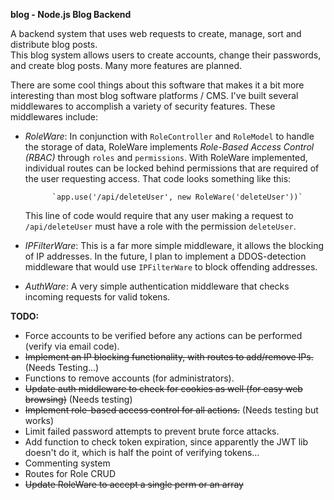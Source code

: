 **blog - Node.js Blog Backend**  

A backend system that uses web requests to create, manage, sort
and distribute blog posts.   
This blog system allows users to create accounts, change their passwords, and create blog posts. Many more features are planned.

There are some cool things about this software that makes it a bit more interesting than most blog software platforms / CMS. I've built several middlewares to accomplish a variety of security features. These middlewares include:  
    
- *RoleWare*: In conjunction with `RoleController` and `RoleModel` to handle the storage of data, RoleWare implements *Role-Based Access Control (RBAC)* through `roles` and `permissions`. With RoleWare implemented, individual routes can be locked behind permissions that are required of the user requesting access. That code looks something like this:

            `app.use('/api/deleteUser', new RoleWare('deleteUser'))`
    This line of code would require that any user making a request to `/api/deleteUser` must have a role with the permission `deleteUser`.

- *IPFilterWare*: This is a far more simple middleware, it allows the blocking of IP addresses. In the future, I plan to implement a DDOS-detection middleware that would use `IPFilterWare` to block offending addresses.
- *AuthWare*: A very simple authentication middleware that checks incoming requests for valid tokens.
    
      
**TODO:**
- Force accounts to be verified before any actions can be performed (verify via email code).
- ~~Implement an IP blocking functionality, with routes to add/remove IPs.~~ (Needs Testing...)
- Functions to remove accounts (for administrators).
- ~~Update auth middleware to check for cookies as well (for easy web browsing)~~ (Needs testing)
- ~~Implement role-based access control for all actions.~~ (Needs testing but works)
- Limit failed password attempts to prevent brute force attacks.
- Add function to check token expiration, since apparently the JWT lib doesn't do it, which is half the point of verifying tokens...
- Commenting system
- Routes for Role CRUD
- ~~Update RoleWare to accept a single perm or an array~~
